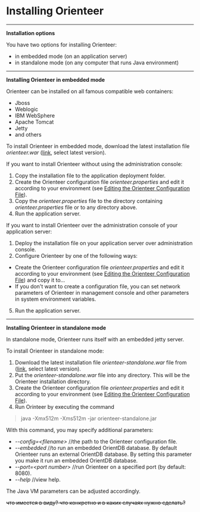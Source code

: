 # Installing Orienteer
---
**Installation options**

You have two options for installing Orienteer:
* in embedded mode (on an application server)
* in standalone mode (on any computer that runs Java environment)
---
**Installing Orienteer in embedded mode**

Orienteer can be installed on all famous compatible web containers:
* Jboss
* Weblogic
* IBM WebSphere
* Apache Tomcat
* Jetty
* and others

To install Orienteer in embedded mode, download the latest installation file *orienteer.war* ([link](https://github.com/OrienteerDW/Orienteer/releases), select latest version).

If you want to install Orienteer without using the administration console:
1. Copy the installation file to the  application deployment folder.
2. Create the Orienteer configuration file *orienteer.properties* and edit it according to your environment (see [Editing the Orienteer Configuration File](https://orienteer.gitbooks.io/orienteer/content/editing_the_orienteer_configuration_file.html)).
3. Copy the *orienteer.properties* file to the directory containing *orienteer.properties* file or to any directory above.
4. Run the application server.

If you want to install Orienteer over the administration console of your application server:
1. Deploy the installation file on your application server over administration console.
2. Configure Orienteer by one of the following ways:
  * Create the Orienteer configuration file *orienteer.properties* and edit it according to your environment (see [Editing the Orienteer Configuration File](https://orienteer.gitbooks.io/orienteer/content/editing_the_orienteer_configuration_file.html)) and copy it to...
  * If you don't want to create a configuration file, you can set network parameters of Orienteer in management console and other parameters in system environment variables. 
5. Run the application server.

---
**Installing Orienteer in standalone mode**

In standalone mode, Orienteer runs itself with an embedded jetty server.

To install Orienteer in standalone mode:
1. Download the latest installation file *orienteer-standalone.war* file from ([link](https://github.com/OrienteerDW/Orienteer/releases), select latest version).
2. Put the *orienteer-standalone.war* file into any directory. This will be the Orienteer installation directory.
3. Create the Orienteer configuration file *orienteer.properties* and edit it according to your environment (see [Editing the Orienteer Configuration File](https://orienteer.gitbooks.io/orienteer/content/editing_the_orienteer_configuration_file.html)).
5. Run Orinteer by executing the command  
>java -Xmx512m -Xms512m -jar orienteer-standalone.jar

 With this command, you may specify additional parameters:
 * *--config=&lt;filename&gt;* //the path to the Orienteer configuration file.
 * *--embedded* //to run an embedded OrientDB database. By default Orienteer runs an external OrientDB database. By setting this parameter you make it run an embedded OrientDB database. 
  * *--port=&lt;port number&gt;* //run Orienteer on a specified port (by default: 8080).
 * *--help* //view help.
 
 The Java VM parameters can be adjusted accordingly.
 
 ~~что имеется в виду? что конкретно и в каких случаях нужно сделать?~~
 
